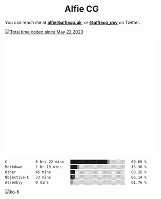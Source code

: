 <h1 align="center">Alfie CG</h1>

You can reach me at **alfie@alfiecg.uk**, or **[@alfiecg_dev](https://twitter.com/alfiecg_dev)** on Twitter.

<a href="https://wakatime.com/@61592169-b9cf-4af8-b6fa-8ac7d4369b01"><img src="https://wakatime.com/badge/user/61592169-b9cf-4af8-b6fa-8ac7d4369b01.svg" alt="Total time coded since May 22 2023" /></a>


<img align="center" src="/github-metrics.svg" alt="Metrics" width="500">

 <!--[![GitHub Streak](https://streak-stats.demolab.com/?user=alfiecg24)](https://git.io/streak-stats)-->

<!--START_SECTION:waka-->

```txt
C             6 hrs 22 mins   █████████████████▒░░░░░░░   69.69 %
Markdown      1 hr 13 mins    ███▒░░░░░░░░░░░░░░░░░░░░░   13.30 %
Other         45 mins         ██░░░░░░░░░░░░░░░░░░░░░░░   08.26 %
Objective-C   33 mins         █▓░░░░░░░░░░░░░░░░░░░░░░░   06.14 %
Assembly      9 mins          ▒░░░░░░░░░░░░░░░░░░░░░░░░   01.76 %
```

<!--END_SECTION:waka-->

[![ko-fi](https://ko-fi.com/img/githubbutton_sm.svg)](https://ko-fi.com/M4M5R3BHU)

